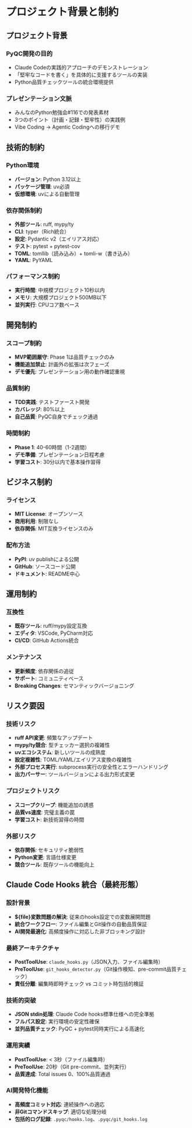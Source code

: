 # プロジェクト背景と制約

## プロジェクト背景

### PyQC開発の目的
- Claude Codeの実践的アプローチのデモンストレーション
- 「堅牢なコードを書く」を具体的に支援するツールの実装
- Python品質チェックツールの統合環境提供

### プレゼンテーション文脈
- みんなのPython勉強会#116での発表素材
- 3つのポイント（計画・記録・堅牢性）の実践例
- Vibe Coding → Agentic Codingへの移行デモ

## 技術的制約

### Python環境
- **バージョン**: Python 3.12以上
- **パッケージ管理**: uv必須
- **仮想環境**: uvによる自動管理

### 依存関係制約
- **外部ツール**: ruff, mypy/ty
- **CLI**: typer（Rich統合）
- **設定**: Pydantic v2（エイリアス対応）
- **テスト**: pytest + pytest-cov
- **TOML**: tomllib（読み込み）+ tomli-w（書き込み）
- **YAML**: PyYAML

### パフォーマンス制約
- **実行時間**: 中規模プロジェクト10秒以内
- **メモリ**: 大規模プロジェクト500MB以下
- **並列実行**: CPUコア数ベース

## 開発制約

### スコープ制約
- **MVP範囲厳守**: Phase 1は品質チェックのみ
- **機能追加禁止**: 計画外の拡張は次フェーズ
- **デモ優先**: プレゼンテーション用の動作確認重視

### 品質制約
- **TDD実践**: テストファースト開発
- **カバレッジ**: 80%以上
- **自己品質**: PyQC自身でチェック通過

### 時間制約
- **Phase 1**: 40-60時間（1-2週間）
- **デモ準備**: プレゼンテーション日程考慮
- **学習コスト**: 30分以内で基本操作習得

## ビジネス制約

### ライセンス
- **MIT License**: オープンソース
- **商用利用**: 制限なし
- **依存関係**: MIT互換ライセンスのみ

### 配布方法
- **PyPI**: uv publishによる公開
- **GitHub**: ソースコード公開
- **ドキュメント**: README中心

## 運用制約

### 互換性
- **既存ツール**: ruff/mypy設定互換
- **エディタ**: VSCode, PyCharm対応
- **CI/CD**: GitHub Actions統合

### メンテナンス
- **更新頻度**: 依存関係の追従
- **サポート**: コミュニティベース
- **Breaking Changes**: セマンティックバージョニング

## リスク要因

### 技術リスク
- **ruff API変更**: 頻繁なアップデート
- **mypy/ty競合**: 型チェッカー選択の複雑性
- **uvエコシステム**: 新しいツールの成熟度
- **設定複雑性**: TOML/YAML/エイリアス変換の複雑性
- **外部プロセス実行**: subprocess実行の安全性とエラーハンドリング
- **出力パーサー**: ツールバージョンによる出力形式変更

### プロジェクトリスク
- **スコープクリープ**: 機能追加の誘惑
- **品質vs速度**: 完璧主義の罠
- **学習コスト**: 新技術習得の時間

### 外部リスク
- **依存関係**: セキュリティ脆弱性
- **Python変更**: 言語仕様変更
- **競合ツール**: 既存ツールの機能向上

## Claude Code Hooks 統合（最終形態）

### 設計背景
- **${file}変数問題の解決**: 従来のhooks設定での変数展開問題
- **統合ワークフロー**: ファイル編集とGit操作の自動品質保証
- **AI開発最適化**: 高頻度操作に対応した非ブロッキング設計

### 最終アーキテクチャ
- **PostToolUse**: `claude_hooks.py`（JSON入力、ファイル編集時）
- **PreToolUse**: `git_hooks_detector.py`（Git操作検知、pre-commit品質チェック）
- **責任分離**: 編集時即時チェック vs コミット時包括的検証

### 技術的突破
- **JSON stdin処理**: Claude Code hooks標準仕様への完全準拠
- **フルパス設定**: 実行環境の安定性確保
- **並列品質チェック**: PyQC + pytest同時実行による高速化

### 運用実績
- **PostToolUse**: < 3秒（ファイル編集時）
- **PreToolUse**: 20秒（Git pre-commit、並列実行）
- **品質達成**: Total issues 0、100%品質通過

### AI開発特化機能
- **高頻度コミット対応**: 連続操作への適応
- **非Gitコマンドスキップ**: 適切な処理分岐
- **包括的ログ記録**: `.pyqc/hooks.log`、`.pyqc/git_hooks.log`